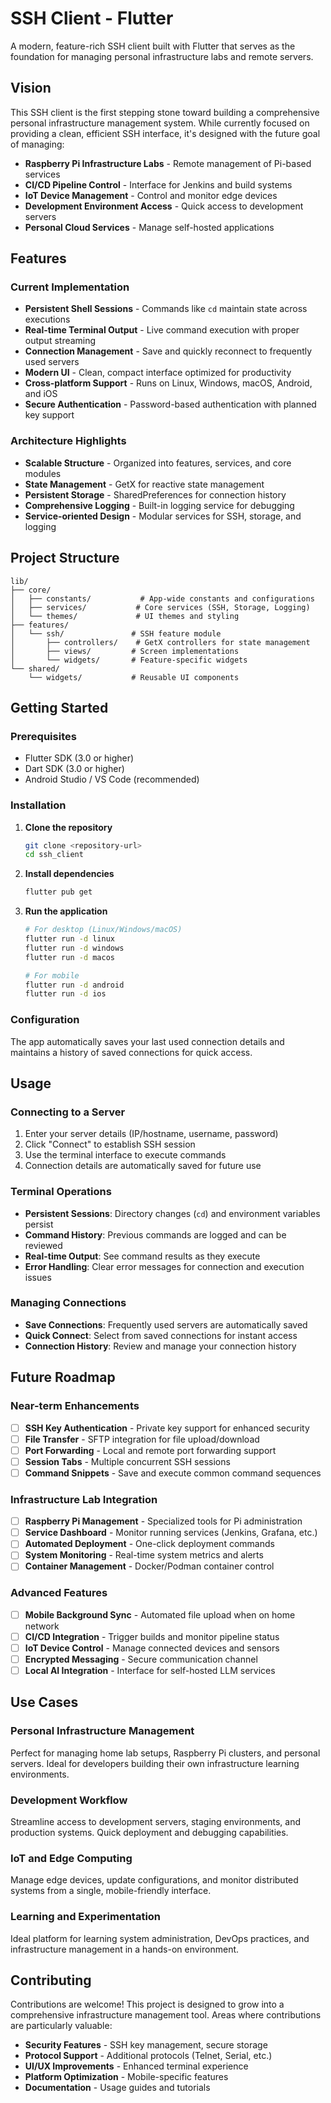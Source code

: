 # SSH Client - Flutter

A modern, feature-rich SSH client built with Flutter that serves as the foundation for managing personal infrastructure labs and remote servers.

## Vision

This SSH client is the first stepping stone toward building a comprehensive personal infrastructure management system. While currently focused on providing a clean, efficient SSH interface, it's designed with the future goal of managing:

- **Raspberry Pi Infrastructure Labs** - Remote management of Pi-based services
- **CI/CD Pipeline Control** - Interface for Jenkins and build systems
- **IoT Device Management** - Control and monitor edge devices
- **Development Environment Access** - Quick access to development servers
- **Personal Cloud Services** - Manage self-hosted applications

## Features

### Current Implementation
- **Persistent Shell Sessions** - Commands like `cd` maintain state across executions
- **Real-time Terminal Output** - Live command execution with proper output streaming
- **Connection Management** - Save and quickly reconnect to frequently used servers
- **Modern UI** - Clean, compact interface optimized for productivity
- **Cross-platform Support** - Runs on Linux, Windows, macOS, Android, and iOS
- **Secure Authentication** - Password-based authentication with planned key support

### Architecture Highlights
- **Scalable Structure** - Organized into features, services, and core modules
- **State Management** - GetX for reactive state management
- **Persistent Storage** - SharedPreferences for connection history
- **Comprehensive Logging** - Built-in logging service for debugging
- **Service-oriented Design** - Modular services for SSH, storage, and logging

## Project Structure

```
lib/
├── core/
│   ├── constants/           # App-wide constants and configurations
│   ├── services/           # Core services (SSH, Storage, Logging)
│   └── themes/             # UI themes and styling
├── features/
│   └── ssh/               # SSH feature module
│       ├── controllers/    # GetX controllers for state management
│       ├── views/         # Screen implementations
│       └── widgets/       # Feature-specific widgets
└── shared/
    └── widgets/           # Reusable UI components
```

## Getting Started

### Prerequisites
- Flutter SDK (3.0 or higher)
- Dart SDK (3.0 or higher)
- Android Studio / VS Code (recommended)

### Installation

1. **Clone the repository**
   ```bash
   git clone <repository-url>
   cd ssh_client
   ```

2. **Install dependencies**
   ```bash
   flutter pub get
   ```

3. **Run the application**
   ```bash
   # For desktop (Linux/Windows/macOS)
   flutter run -d linux
   flutter run -d windows
   flutter run -d macos
   
   # For mobile
   flutter run -d android
   flutter run -d ios
   ```

### Configuration
The app automatically saves your last used connection details and maintains a history of saved connections for quick access.

## Usage

### Connecting to a Server
1. Enter your server details (IP/hostname, username, password)
2. Click "Connect" to establish SSH session
3. Use the terminal interface to execute commands
4. Connection details are automatically saved for future use

### Terminal Operations
- **Persistent Sessions**: Directory changes (`cd`) and environment variables persist
- **Command History**: Previous commands are logged and can be reviewed
- **Real-time Output**: See command results as they execute
- **Error Handling**: Clear error messages for connection and execution issues

### Managing Connections
- **Save Connections**: Frequently used servers are automatically saved
- **Quick Connect**: Select from saved connections for instant access
- **Connection History**: Review and manage your connection history


## Future Roadmap

### Near-term Enhancements
- [ ] **SSH Key Authentication** - Private key support for enhanced security
- [ ] **File Transfer** - SFTP integration for file upload/download
- [ ] **Port Forwarding** - Local and remote port forwarding support
- [ ] **Session Tabs** - Multiple concurrent SSH sessions
- [ ] **Command Snippets** - Save and execute common command sequences

### Infrastructure Lab Integration
- [ ] **Raspberry Pi Management** - Specialized tools for Pi administration
- [ ] **Service Dashboard** - Monitor running services (Jenkins, Grafana, etc.)
- [ ] **Automated Deployment** - One-click deployment commands
- [ ] **System Monitoring** - Real-time system metrics and alerts
- [ ] **Container Management** - Docker/Podman container control

### Advanced Features
- [ ] **Mobile Background Sync** - Automated file upload when on home network
- [ ] **CI/CD Integration** - Trigger builds and monitor pipeline status
- [ ] **IoT Device Control** - Manage connected devices and sensors
- [ ] **Encrypted Messaging** - Secure communication channel
- [ ] **Local AI Integration** - Interface for self-hosted LLM services

## Use Cases

### Personal Infrastructure Management
Perfect for managing home lab setups, Raspberry Pi clusters, and personal servers. Ideal for developers building their own infrastructure learning environments.

### Development Workflow
Streamline access to development servers, staging environments, and production systems. Quick deployment and debugging capabilities.

### IoT and Edge Computing
Manage edge devices, update configurations, and monitor distributed systems from a single, mobile-friendly interface.

### Learning and Experimentation
Ideal platform for learning system administration, DevOps practices, and infrastructure management in a hands-on environment.

## Contributing

Contributions are welcome! This project is designed to grow into a comprehensive infrastructure management tool. Areas where contributions are particularly valuable:

- **Security Features** - SSH key management, secure storage
- **Protocol Support** - Additional protocols (Telnet, Serial, etc.)
- **UI/UX Improvements** - Enhanced terminal experience
- **Platform Optimization** - Mobile-specific features
- **Documentation** - Usage guides and tutorials
